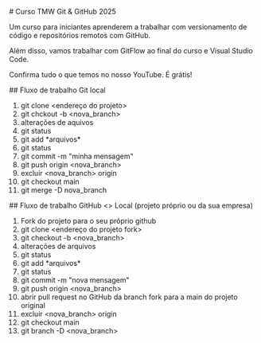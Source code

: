 \# Curso TMW Git \& GitHub 2025



Um curso para iniciantes aprenderem a trabalhar com versionamento de código e repositórios remotos com GitHub.



Além disso, vamos trabalhar com GitFlow ao final do curso e Visual Studio Code.



Confirma tudo o que temos no nosso YouTube. É grátis!



\## Fluxo de trabalho Git local



1. git clone <endereço do projeto>
2. git chckout -b <nova\_branch>
3. alterações de aquivos
4. git status
5. git add \*arquivos\*
6. git status
7. git commit -m "minha mensagem"
8. git push origin <nova\_branch>
9. excluir <nova\_branch> origin
10. git checkout main
11. git merge -D nova\_branch



\## Fluxo de trabalho GitHub <> Local (projeto próprio ou da sua empresa)

1. Fork do projeto para o seu próprio github
2. git clone <endereço do projeto fork>
3. git checkout -b <nova\_branch>
4. alterações de arquivos
5. git status
6. git add \*arquivos\*
7. git status
8. git commit -m "nova mensagem"
9. git push origin <nova\_branch>
10. abrir pull request no GitHub da branch fork para a main do projeto original
11. excluir <nova\_branch> origin
12. git checkout main
13. git branch -D <nova\_branch>
